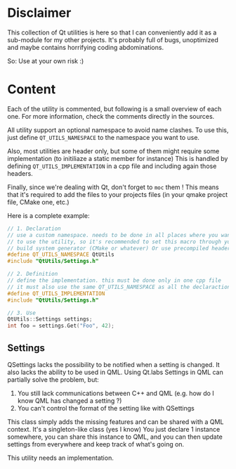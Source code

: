 Disclaimer
==========

This collection of Qt utilities is here so that I can conveniently add it as a sub-module for my
other projects. It's probably full of bugs, unoptimized and maybe contains horrifying coding abdominations.

So: Use at your own risk :)

Content
=======

Each of the utility is commented, but following is a small overview of each one. For more information,
check the comments directly in the sources.

All utility support an optional namespace to avoid name clashes. To use this, just define `QT_UTILS_NAMESPACE`
to the namespace you want to use.

Also, most utilities are header only, but some of them might require some implementation (to initiliaze a
static member for instance) This is handled by defining `QT_UTILS_IMPLEMENTATION` in a cpp file and
including again those headers.

Finally, since we're dealing with Qt, don't forget to `moc` them ! This means that it's required to add
the files to your projects files (in your qmake project file, CMake one, etc.)

Here is a complete example:

```cpp
// 1. Declaration
// use a custom namespace. needs to be done in all places where you want
// to use the utility, so it's recommended to set this macro through your
// build system generator (CMake or whatever) Or use precompiled headers.
#define QT_UTILS_NAMESPACE QtUtils
#include "QtUtils/Settings.h"

// 2. Definition
// define the implementation. this must be done only in one cpp file
// it must also use the same QT_UTILS_NAMESPACE as all the declaractions
#define QT_UTILS_IMPLEMENTATION
#include "QtUtils/Settings.h"

// 3. Use
QtUtils::Settings settings;
int foo = settings.Get("Foo", 42);
```

Settings
--------

QSettings lacks the possibility to be notified when a setting is changed. It also lacks the ability to be
used in QML. Using Qt.labs Settings in QML can partially solve the problem, but:

1. You still lack communications between C++ and QML (e.g. how do I know QML has changed a setting ?)
2. You can't control the format of the setting like with QSettings

This class simply adds the missing features and can be shared with a QML context. It's a singleton-like
class (yes I know) You just declare 1 instance somewhere, you can share this instance to QML, and you
can then update settings from everywhere and keep track of what's going on.

This utility needs an implementation.
